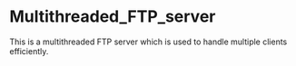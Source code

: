 # Multithreaded_FTP_server
This is a multithreaded FTP server which is used to handle multiple clients efficiently.
